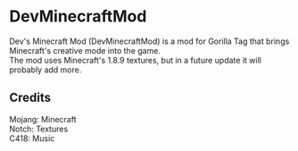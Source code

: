 # DevMinecraftMod
Dev's Minecraft Mod (DevMinecraftMod) is a mod for Gorilla Tag that brings Minecraft's creative mode into the game.  
The mod uses Minecraft's 1.8.9 textures, but in a future update it will probably add more.    

## Credits
Mojang: Minecraft   
Notch: Textures    
C418: Music   

